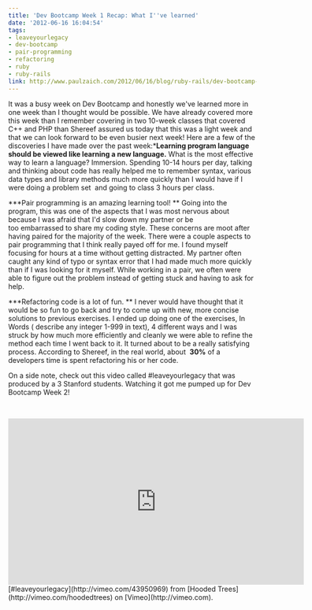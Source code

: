 ```yaml
---
title: 'Dev Bootcamp Week 1 Recap: What I''ve learned'
date: '2012-06-16 16:04:54'
tags:
- leaveyourlegacy
- dev-bootcamp
- pair-programming
- refactoring
- ruby
- ruby-rails
link: http://www.paulzaich.com/2012/06/16/blog/ruby-rails/dev-bootcamp-week-1-recap-what-ive-learned/
---
```


It was a busy week on Dev Bootcamp and honestly we've learned more in one week than I thought would be possible. We have already covered more this week than I remember covering in two 10-week classes that covered C++ and PHP than Shereef assured us today that this was a 
light week and that we can look forward to be even busier next week! Here are a few of the discoveries I have made over the past week:***Learning program language should be viewed like learning a new language.**
 What is the most effective way to learn a language? Immersion. Spending 10-14 hours per day, talking and thinking about code has really helped me to remember syntax, various data types and library methods much more quickly than I would have if I were doing a problem set  and going to class 3 hours per class.

	
***Pair programming is an amazing learning tool! **
Going into the program, this was one of the aspects that I was most nervous about because I was afraid that I'd slow down my partner or be too embarrassed to share my coding style. These concerns are moot after having paired for the majority of the week. There were a couple aspects to pair programming that I think really payed off for me. I found myself focusing for hours at a time without getting distracted. My partner often caught any kind of typo or syntax error that I had made much more quickly than if I was looking for it myself. While working in a pair, we often were able to figure out the problem instead of getting stuck and having to ask for help.

	
***Refactoring code is a lot of fun. **
I never would have thought that it would be so fun to go back and try to come up with new, more concise solutions to previous exercises. I ended up doing one of the exercises, In Words ( describe any integer 1-999 in text), 4 different ways and I was struck by how much more efficiently and cleanly we were able to refine the method each time I went back to it. It turned about to be a really satisfying process. According to Shereef, in the real world, about 
**30%**
 of a developers time is spent refactoring his or her code.

On a side note, check out this video called #leaveyourlegacy that was produced by a 3 Stanford students. Watching it got me pumped up for Dev Bootcamp Week 2!




 


<iframe src="http://player.vimeo.com/video/43950969" width="600" height="338" frameborder="0" webkitallowfullscreen mozallowfullscreen allowfullscreen></iframe> 
[#leaveyourlegacy](http://vimeo.com/43950969) from 
[Hooded Trees](http://vimeo.com/hoodedtrees) on 
[Vimeo](http://vimeo.com).
